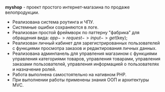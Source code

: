﻿**myshop** - проект простого интернет-магазина по продаже велопродукции. 
* Реализована система роутинга и ЧПУ. 
* Системные ошибки сохраняются в логе. 
* Реализован простой фреймворк по паттерну "фабрика" для обращения вида: $app->request->input->get($key);
* Реализован личный кабинет для зарегистрированных пользователей с функциями просмотра заказов и редактирования личных данных.
* Реализована админпанель для управления магазином с функциями управления категориями товаров, управления товарами, управления заказами пользователей, управления информацией о пользователях и назначение ролей. 
* Работа выполнена самостоятельно на нативном PHP. 
* При выполнении работы применены знания ООП и архитектуры MVC.
